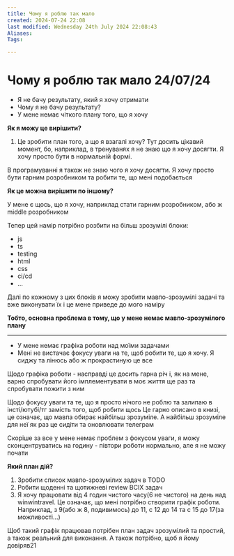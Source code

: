 ```yaml
---
title: Чому я роблю так мало
created: 2024-07-24 22:08
last modified: Wednesday 24th July 2024 22:08:43
Aliases:
Tags:

---
```

# Чому я роблю так мало 24/07/24

- Я не бачу результату, який я хочу отримати
- Чому я не бачу результату?
- У мене немає чіткого плану того, що я хочу

**Як я можу це вирішити?**

1. Це зробити план того, а що я взагалі хочу? 
Тут досить цікавий момент, бо, наприклад, в тренуванях я не знаю що я хочу досягти. Я хочу просто бути в нормальній формі.

В програмуванні я також не знаю чого я хочу досягти. Я хочу просто бути гарним розробником та робити те, що мені подобається

**Як це можна вирішити по іншому?**

У мене є щось, що я хочу, наприклад стати гарним розробником, або ж middle розробником

Тепер цей намір потрібно розбити на більш зрозумілі блоки:
- js
- ts
- testing
- html
- css
- ci/cd
- ...

Далі по кожному з цих блоків я можу зробити мавпо-зрозумілі задачі та вже виконувати їх і це мене приведе до мого наміру

**Тобто, основна проблема в тому, що у мене немає мавпо-зрозумілого плану**

---
- У мене немає графіка роботи над моїми задачами
- Мені не вистачає фокусу уваги на те, щоб робити те, що я хочу. Я сиджу та лінюсь або ж прокрастиную це все

Щодо графіка роботи - насправді це досить гарна річ і, як на мене, варно спробувати його імплементувати в моє життя ще раз та спробувати пожити з ним

Щодо фокусу уваги та те, що я просто нічого не роблю та залипаю в інсті/ютубі/тг замість того, щоб робити щось
Це гарно описано в книзі, це означає, що мавпа обирає найбільш зрозуміле. А найбільш зрозуміле для неї як раз це сидіти та оновлювати телеграм

Скоріше за все у мене немає проблем з фокусом уваги, я можу сконцентруватись на годину - півтори роботи нормально, але я не можу почати

**Який план дій?**

1. Зробити список мавпо-зрозумілих задач в TODO
2. Робити щоденні та щотижневі review ВСІХ задач
3. Я хочу працювати від 4 годин чистого часу(6 не чистого) на день над winwintravel. Це означає, що мені потрібно створити графік роботи. Наприклад, з 9(або ж 8, подивимось) до 11, с 12 до 14 та с 15 до 17(за можливості...)

Щоб такий графік працював потрібен план задач зрозумілий та простий, а також реальний для виконання. А також потрібно, щоб я йому довіряв21